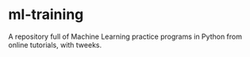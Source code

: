 # ml-training
A repository full of Machine Learning practice programs in Python from online tutorials, with tweeks.
